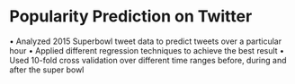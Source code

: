 # Popularity Prediction on Twitter
• Analyzed 2015 Superbowl tweet data to predict tweets over a particular hour
• Applied different regression techniques to achieve the best result
• Used 10-fold cross validation over different time ranges before, during and after the super bowl